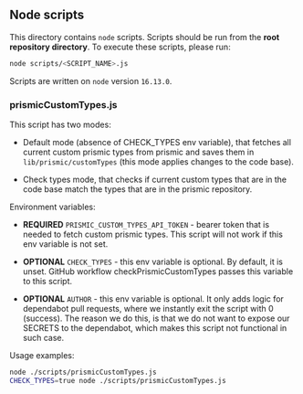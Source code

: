 ## Node scripts

This directory contains `node` scripts. Scripts should be run from the <strong>root repository directory</strong>.
To execute these scripts, please run:

```bash
node scripts/<SCRIPT_NAME>.js
```

Scripts are written on `node` version `16.13.0`.


### prismicCustomTypes.js
This script has two modes:
- Default mode (absence of CHECK_TYPES env variable), that fetches all current custom prismic types from
prismic and saves them in `lib/prismic/customTypes` (this mode applies changes to the code base).

- Check types mode, that checks if current custom types that are in the code base match the types that are in the
prismic repository.

Environment variables:

- <strong>REQUIRED</strong> `PRISMIC_CUSTOM_TYPES_API_TOKEN` - bearer token that is needed to fetch custom prismic 
  types. This script will not work if this env variable is not set.
  
- <strong>OPTIONAL</strong> `CHECK_TYPES` - this env variable is optional. By default, it is unset. GitHub 
  workflow checkPrismicCustomTypes passes this variable to this script.
  
- <strong>OPTIONAL</strong> `AUTHOR` - this env variable is optional. It only adds logic for dependabot pull requests, 
  where we instantly exit the script with 0 (success). The reason we do this, is that we do not want to expose 
  our SECRETS to the dependabot, which makes this script not functional in such case.

Usage examples:
```bash
node ./scripts/prismicCustomTypes.js
CHECK_TYPES=true node ./scripts/prismicCustomTypes.js
```

